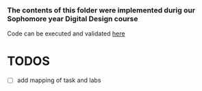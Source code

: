 ### The contents of this folder were implemented durig our Sophomore year Digital Design course
Code can be executed and validated [here](https://www.edaplayground.com/)

# TODOS
- [ ] add mapping of task and labs